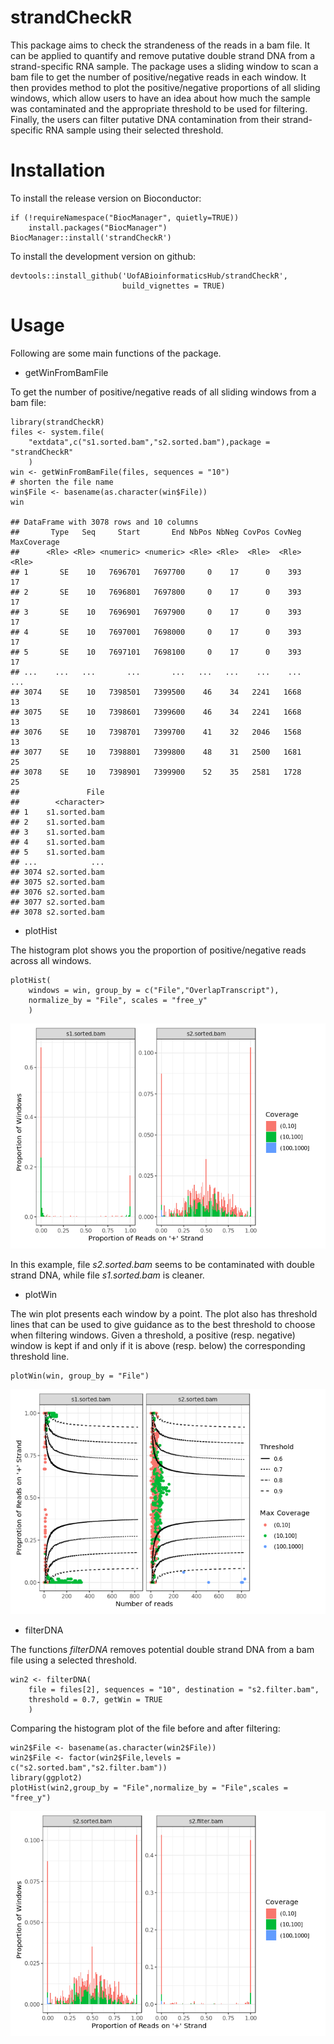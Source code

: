 strandCheckR
============

This package aims to check the strandeness of the reads in a bam file.
It can be applied to quantify and remove putative double strand DNA from
a strand-specific RNA sample. The package uses a sliding window to scan
a bam file to get the number of positive/negative reads in each window.
It then provides method to plot the positive/negative proportions of all
sliding windows, which allow users to have an idea about how much the
sample was contaminated and the appropriate threshold to be used for
filtering. Finally, the users can filter putative DNA contamination from
their strand-specific RNA sample using their selected threshold.

Installation
============

To install the release version on Bioconductor:

    if (!requireNamespace("BiocManager", quietly=TRUE))
        install.packages("BiocManager")
    BiocManager::install('strandCheckR')

To install the development version on github:

    devtools::install_github('UofABioinformaticsHub/strandCheckR', 
                             build_vignettes = TRUE)

Usage
=====

Following are some main functions of the package.

-   getWinFromBamFile

To get the number of positive/negative reads of all sliding windows from
a bam file:

    library(strandCheckR)
    files <- system.file(
        "extdata",c("s1.sorted.bam","s2.sorted.bam"),package = "strandCheckR"
        )
    win <- getWinFromBamFile(files, sequences = "10")
    # shorten the file name
    win$File <- basename(as.character(win$File))
    win

    ## DataFrame with 3078 rows and 10 columns
    ##       Type   Seq     Start       End NbPos NbNeg CovPos CovNeg MaxCoverage
    ##      <Rle> <Rle> <numeric> <numeric> <Rle> <Rle>  <Rle>  <Rle>       <Rle>
    ## 1       SE    10   7696701   7697700     0    17      0    393          17
    ## 2       SE    10   7696801   7697800     0    17      0    393          17
    ## 3       SE    10   7696901   7697900     0    17      0    393          17
    ## 4       SE    10   7697001   7698000     0    17      0    393          17
    ## 5       SE    10   7697101   7698100     0    17      0    393          17
    ## ...    ...   ...       ...       ...   ...   ...    ...    ...         ...
    ## 3074    SE    10   7398501   7399500    46    34   2241   1668          13
    ## 3075    SE    10   7398601   7399600    46    34   2241   1668          13
    ## 3076    SE    10   7398701   7399700    41    32   2046   1568          13
    ## 3077    SE    10   7398801   7399800    48    31   2500   1681          25
    ## 3078    SE    10   7398901   7399900    52    35   2581   1728          25
    ##               File
    ##        <character>
    ## 1    s1.sorted.bam
    ## 2    s1.sorted.bam
    ## 3    s1.sorted.bam
    ## 4    s1.sorted.bam
    ## 5    s1.sorted.bam
    ## ...            ...
    ## 3074 s2.sorted.bam
    ## 3075 s2.sorted.bam
    ## 3076 s2.sorted.bam
    ## 3077 s2.sorted.bam
    ## 3078 s2.sorted.bam

-   plotHist

The histogram plot shows you the proportion of positive/negative reads
across all windows.

    plotHist(
        windows = win, group_by = c("File","OverlapTranscript"), 
        normalize_by = "File", scales = "free_y"
        )

![](README_files/figure-markdown_strict/plotHist-1.png)

In this example, file *s2.sorted.bam* seems to be contaminated with
double strand DNA, while file *s1.sorted.bam* is cleaner.

-   plotWin

The win plot presents each window by a point. The plot also has
threshold lines that can be used to give guidance as to the best
threshold to choose when filtering windows. Given a threshold, a
positive (resp. negative) window is kept if and only if it is above
(resp. below) the corresponding threshold line.

    plotWin(win, group_by = "File")

![](README_files/figure-markdown_strict/plotwin-1.png)

-   filterDNA

The functions *filterDNA* removes potential double strand DNA from a bam
file using a selected threshold.

    win2 <- filterDNA(
        file = files[2], sequences = "10", destination = "s2.filter.bam", 
        threshold = 0.7, getWin = TRUE
        )

Comparing the histogram plot of the file before and after filtering:

    win2$File <- basename(as.character(win2$File))
    win2$File <- factor(win2$File,levels = c("s2.sorted.bam","s2.filter.bam"))
    library(ggplot2)
    plotHist(win2,group_by = "File",normalize_by = "File",scales = "free_y") 

![](README_files/figure-markdown_strict/compare-1.png)
